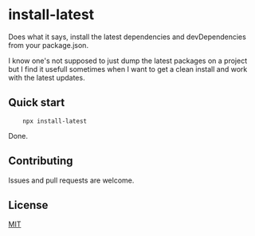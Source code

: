 # install-latest

Does what it says, install the latest dependencies and devDependencies from your package.json.

I know one's not supposed to just dump the latest packages on a project but I find it usefull sometimes when I want to get a clean install and work with the latest updates.

## Quick start

```
    npx install-latest
```

Done.

## Contributing

Issues and pull requests are welcome.

## License

[MIT](https://github.com/rfoell/install-latest/blob/master/LICENSE)
